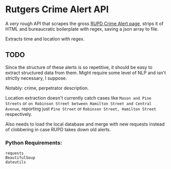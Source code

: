 # Rutgers Crime Alert API

A *very* rough API that scrapes the gross [RUPD Crime Alert page](http://rupd.rutgers.edu/crime.php),
strips it of HTML and bureaucratic boilerplate with regex, saving a json array to file.

Extracts time and location with regex.

## TODO
Since the structure of these alerts is so repetitive, it should be easy to extract structured data from them.
Might require some level of NLP and isn't strictly necessary, I suppose.

Notably: crime, perpetrator description.

Location extraction doesn't currently catch cases like `Mason and Pine Streets` or `on Robinson Street between Hamilton Street and Central Avenue`, reporting just `Pine Street` or `Robinson Street, Hamilton Street` respectively.

Also needs to load the local database and merge with new requests instead of clobbering in case RUPD takes down old alerts.

### Python Requirements:

```
requests
BeautifulSoup
dateutils
```